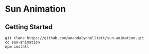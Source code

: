 # Sun Animation

## Getting Started

```
git clone https://github.com/amandalynnelliott/sun-animation.git
cd sun-animation
npm install
```
